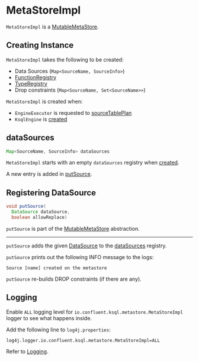 # MetaStoreImpl

`MetaStoreImpl` is a [MutableMetaStore](MutableMetaStore.md).

## Creating Instance

`MetaStoreImpl` takes the following to be created:

* <span id="dataSources"> Data Sources (`Map<SourceName, SourceInfo>`)
* <span id="functionRegistry"> [FunctionRegistry](FunctionRegistry.md)
* <span id="typeRegistry"> [TypeRegistry](TypeRegistry.md)
* <span id="dropConstraints"> Drop constraints (`Map<SourceName, Set<SourceName>>`)

`MetaStoreImpl` is created when:

* `EngineExecutor` is requested to [sourceTablePlan](EngineExecutor.md#sourceTablePlan)
* `KsqlEngine` is [created](KsqlEngine.md#metaStore)

## <span id="dataSources"> dataSources

```java
Map<SourceName, SourceInfo> dataSources
```

`MetaStoreImpl` starts with an empty `dataSources` registry when [created](#creating-instance).

A new entry is added in [putSource](#putSource).

## <span id="putSource"> Registering DataSource

```java
void putSource(
  DataSource dataSource,
  boolean allowReplace)
```

`putSource` is part of the [MutableMetaStore](MutableMetaStore.md#putSource) abstraction.

---

`putSource` adds the given [DataSource](DataSource.md) to the [dataSources](#dataSources) registry.

`putSource` prints out the following INFO message to the logs:

```text
Source [name] created on the metastore
```

`putSource` re-builds DROP constraints (if there are any).

## Logging

Enable `ALL` logging level for `io.confluent.ksql.metastore.MetaStoreImpl` logger to see what happens inside.

Add the following line to `log4j.properties`:

```text
log4j.logger.io.confluent.ksql.metastore.MetaStoreImpl=ALL
```

Refer to [Logging](logging.md).
